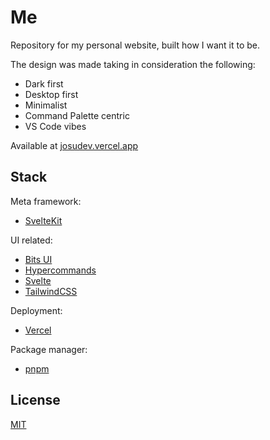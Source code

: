 # Me

Repository for my personal website, built how I want it to be.

The design was made taking in consideration the following:

- Dark first
- Desktop first
- Minimalist
- Command Palette centric
- VS Code vibes

Available at [josudev.vercel.app](https://josudev.vercel.app)


## Stack

Meta framework:

- [SvelteKit][svelte-kit]

UI related:

- [Bits UI][bits-ui]
- [Hypercommands][svelte-hypercommands]
- [Svelte][svelte]
- [TailwindCSS][tailwindcss]

Deployment:

- [Vercel][vercel]

Package manager:

- [pnpm][pnpm]


## License

[MIT](./LICENSE)


[bits-ui]: https://github.com/huntabyte/bits-ui
[pnpm]: https://pnpm.io
[svelte]: https://svelte.dev/
[svelte-hypercommands]: https://github.com/josu-dev/svelte-hypercommands
[svelte-kit]: https://kit.svelte.dev/
[tailwindcss]: https://tailwindcss.com
[vercel]: https://vercel.com
